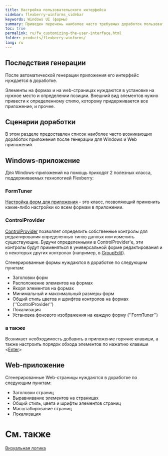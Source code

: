 ```yaml
---
title: Настройка пользовательского интерфейса
sidebar: flexberry-winforms_sidebar
keywords: Windows UI (формы)
summary: Приведен перечень наиболее часто требуемых доработок пользовательского интерфейса, полученного в результате генерации кода
toc: true
permalink: ru/fw_customizing-the-user-interface.html
folder: products/flexberry-winforms/
lang: ru
---
```


## Последствия генерации

После автоматической генерации приложения его интерфейс нуждается в доработке.

Элементы на формах и на web-страницах нуждаются в установке на нужное место и определении позиции. Внешний вид элементов нужно привести к определенному стилю, которому придерживается все приложение, и прочее.

## Сценарии доработки
В этом разделе предоставлен список наиболее часто возникающих доработок приложения после генерации для Windows и Web приложений.

## Windows-приложение
Для Windows-приложений на помощь приходят 2 полезных класса, поддерживаемых технологией Flexberry:

### FormTuner
[Настройка форм для приложения](fw_form-tuner.html) - это класс, позволяющий применить какие-либо настройки ко всем формам в приложении.

### ControlProvider
[ControlProvider](fw_control-provider-winforms.html) позволяет определить собственные контролы для редактирования определенных типов данных или изменить существующие. Будучи определенными в ControlProvider'e, эти контролы будут применяться в универсальной форме редактирования и в некоторых других контролах (например, в [GroupEdit](fw_group-edit.html)).

Сгенерированные формы нуждаются в доработке по следующим пунктам:

* Заголовки форм
* Расположение элементов на формах
* Якоря элементов на формах
* Минимальный и максимальный размеры форм
* Общий стиль цветов и шрифтов контролов на формах (''ControlProvider'')
* Локализация
* Установка фонового изображения на каждую форму (''FormTuner'')

### а также
Возникает необходимость добавить в приложение горячие клавиши, а также настроить порядок обхода элементов по нажатию клавиши <[Enter](fw_custom-form-tuner.html)>

## Web-приложение
Сгенерированные Web-страницы нуждаются в доработке по следующим пунктам:

* Заголовки страниц
* Выравнивание элементов на страницах
* Общий стиль, цвета и шрифты элементов страниц
* Масштабирование страниц
* Локализация

# См. также
[Визуальная логика](fw_visual-logic.html)


